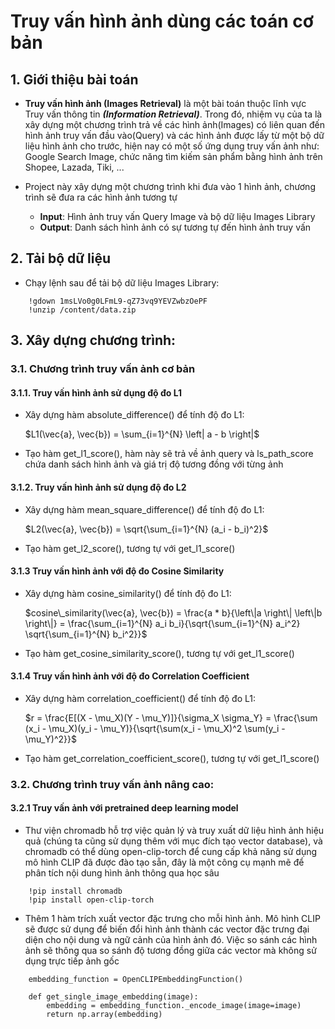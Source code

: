 # Truy vấn hình ảnh dùng các toán cơ bản

## 1. Giới thiệu bài toán 
- **Truy vấn hình ảnh (Images Retrieval)** là một bài toán thuộc lĩnh vực Truy vấn thông tin ***(Information Retrieval)***. Trong đó, nhiệm vụ của ta là xây dựng một chương trình trả về các hình ảnh(Images) có liên quan đến hình ảnh truy vấn đầu vào(Query) và các hình ảnh được lấy từ một bộ dữ liệu hình ảnh cho trước, hiện nay có một số ứng dụng truy vấn ảnh như: Google Search Image, chức năng tìm kiếm sản phẩm bằng hình ảnh trên Shopee, Lazada, Tiki, ...
- Project này xây dựng một chương trình khi đưa vào 1 hình ảnh, chương trình sẽ đưa ra các hình ảnh tương tự
    
    - **Input**: Hình ảnh truy vấn Query Image và bộ dữ liệu Images Library
    - **Output**: Danh sách hình ảnh có sự tương tự đến hình ảnh truy vấn

## 2. Tải bộ dữ liệu
- Chạy lệnh sau để tải bộ dữ liệu Images Library:
```
    !gdown 1msLVo0g0LFmL9-qZ73vq9YEVZwbzOePF
    !unzip /content/data.zip
```

## 3. Xây dựng chương trình:
### 3.1. Chương trình truy vấn ảnh cơ bản
#### 3.1.1. Truy vấn hình ảnh sử dụng độ đo L1
- Xây dựng hàm absolute_difference() để tính độ đo L1:

    $L1(\vec{a}, \vec{b}) = \sum_{i=1}^{N} \left| a - b \right|$

- Tạo hàm get_l1_score(), hàm này sẽ trả về ảnh query và ls_path_score chứa danh sách hình ảnh và giá trị độ tương đồng với từng ảnh

#### 3.1.2. Truy vấn hình ảnh sử dụng độ đo L2
- Xây dựng hàm mean_square_difference() để tính độ đo L1:

    $L2(\vec{a}, \vec{b}) = \sqrt{\sum_{i=1}^{N} (a_i - b_i)^2}$

- Tạo hàm get_l2_score(), tương tự với get_l1_score()

#### 3.1.3 Truy vấn hình ảnh với độ đo Cosine Similarity
- Xây dựng hàm cosine_similarity() để tính độ đo L1:

    $cosine\_similarity(\vec{a}, \vec{b}) = \frac{a * b}{\left\|a \right\| \left\|b \right\|} = \frac{\sum_{i=1}^{N} a_i b_i}{\sqrt{\sum_{i=1}^{N} a_i^2} \sqrt{\sum_{i=1}^{N} b_i^2}}$

- Tạo hàm get_cosine_similarity_score(), tương tự với get_l1_score()

#### 3.1.4 Truy vấn hình ảnh với độ đo Correlation Coefficient
- Xây dựng hàm correlation_coefficient() để tính độ đo L1:

    $r = \frac{E[(X - \mu_X)(Y - \mu_Y)]}{\sigma_X \sigma_Y} = \frac{\sum (x_i - \mu_X)(y_i - \mu_Y)}{\sqrt{\sum(x_i - \mu_X)^2 \sum(y_i - \mu_Y)^2}}$

- Tạo hàm get_correlation_coefficient_score(), tương tự với get_l1_score()

### 3.2. Chương trình truy vấn ảnh nâng cao:
#### 3.2.1 Truy vấn ảnh với pretrained deep learning model
- Thư viện chromadb hỗ trợ việc quản lý và truy xuất dữ liệu hình ảnh hiệu quả (chúng ta cũng sử dụng thêm với mục đích tạo vector database), và chromadb có thể dùng open-clip-torch để cung cấp khả năng sử dụng mô hình CLIP đã được đào tạo sẵn, đây là một công cụ mạnh mẽ để phân tích nội dung hình ảnh thông qua học sâu
```
    !pip install chromadb
    !pip install open-clip-torch
```

- Thêm 1 hàm trích xuất vector đặc trưng cho mỗi hình ảnh. Mô hình CLIP sẽ được sử dụng để biến đổi hình ảnh thành các vector đặc trưng đại diện cho nội dung và ngữ cảnh của hình ảnh đó. Việc so sánh các hình ảnh sẽ thông qua so sánh độ tương đồng giữa các vector mà không sử dụng trực tiếp ảnh gốc
```
    embedding_function = OpenCLIPEmbeddingFunction()
        
    def get_single_image_embedding(image):
        embedding = embedding_function._encode_image(image=image)
        return np.array(embedding)
```